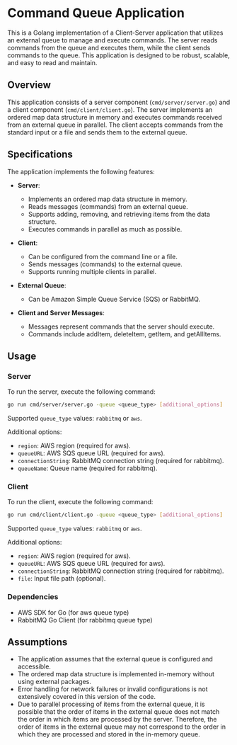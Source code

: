 
# Command Queue Application

This is a Golang implementation of a Client-Server application that utilizes an external queue to manage and execute commands. The server reads commands from the queue and executes them, while the client sends commands to the queue. This application is designed to be robust, scalable, and easy to read and maintain.

## Overview

This application consists of a server component (`cmd/server/server.go`) and a client component (`cmd/client/client.go`). The server implements an ordered map data structure in memory and executes commands received from an external queue in parallel. The client accepts commands from the standard input or a file and sends them to the external queue.

## Specifications

The application implements the following features:

- **Server**:
  - Implements an ordered map data structure in memory.
  - Reads messages (commands) from an external queue.
  - Supports adding, removing, and retrieving items from the data structure.
  - Executes commands in parallel as much as possible.

- **Client**:
  - Can be configured from the command line or a file.
  - Sends messages (commands) to the external queue.
  - Supports running multiple clients in parallel.

- **External Queue**:
  - Can be Amazon Simple Queue Service (SQS) or RabbitMQ.

- **Client and Server Messages**:
  - Messages represent commands that the server should execute.
  - Commands include addItem, deleteItem, getItem, and getAllItems.

## Usage

### Server

To run the server, execute the following command:

```bash  
go run cmd/server/server.go -queue <queue_type> [additional_options]
```  

Supported `queue_type` values: `rabbitmq` or `aws`.

Additional options:
- `region`: AWS region (required for aws).
- `queueURL`: AWS SQS queue URL (required for aws).
- `connectionString`: RabbitMQ connection string (required for rabbitmq).
- `queueName`: Queue name (required for rabbitmq).

### Client
To run the client, execute the following command:
```bash  
go run cmd/client/client.go -queue <queue_type> [additional_options]
```  

Supported `queue_type` values: `rabbitmq` or `aws`.

Additional options:
- `region`: AWS region (required for aws).
- `queueURL`: AWS SQS queue URL (required for aws).
- `connectionString`: RabbitMQ connection string (required for rabbitmq).
- `file`: Input file path (optional).

### Dependencies
- AWS SDK for Go (for aws queue type)
- RabbitMQ Go Client (for rabbitmq queue type)

## Assumptions
-   The application assumes that the external queue is configured and accessible.
-   The ordered map data structure is implemented in-memory without using external packages.
-   Error handling for network failures or invalid configurations is not extensively covered in this version of the code.
-   Due to parallel processing of items from the external queue, it is possible that the order of items in the external queue does not match the order in which items are processed by the server. Therefore, the order of items in the external queue may not correspond to the order in which they are processed and stored in the in-memory queue.